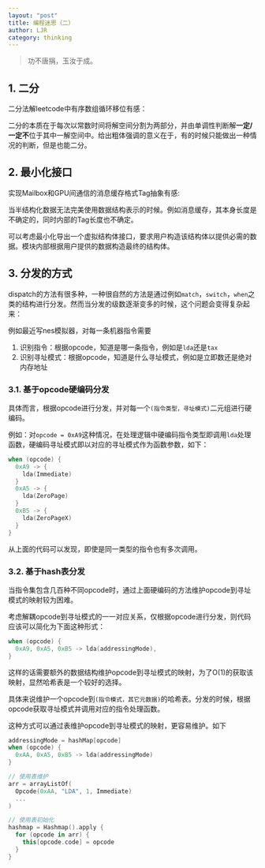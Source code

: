 ```yaml
---
layout: "post"
title: 编程迷思（二）
author: LJR
category: thinking
---
```


> 功不唐捐，玉汝于成。

## 1. 二分

二分法解leetcode中有序数组循环移位有感：

二分的本质在于每次以常数时间将解空间分割为两部分，并由单调性判断解**一定/一定不**位于其中一解空间中。给出粗体强调的意义在于，有的时候只能做出一种情况的判断，但是也能二分。

## 2. 最小化接口

实现Mailbox和GPU间通信的消息缓存格式Tag抽象有感:

当半结构化数据无法完美使用数据结构表示的时候。例如消息缓存，其本身长度是不确定的，同时内部的Tag长度也不确定。

可以考虑最小化导出一个虚拟结构体接口，要求用户构造该结构体以提供必需的数据。模块内部根据用户提供的数据构造最终的结构体。

## 3. 分发的方式

dispatch的方法有很多种，一种很自然的方法是通过例如`match`，`switch`，`when`之类的结构进行分发。然而当分发的级数逐渐变多的时候，这个问题会变得复杂起来：

例如最近写nes模拟器，对每一条机器指令需要

1. 识别指令：根据opcode，知道是哪一条指令，例如是`lda`还是`tax`
2. 识别寻址模式：根据opcode，知道是什么寻址模式，例如是立即数还是绝对内存地址

### 3.1. 基于opcode硬编码分发

具体而言，根据opcode进行分发，并对每一个`(指令类型，寻址模式)`二元组进行硬编码。

例如：对`opcode = 0xA9`这种情况，在处理逻辑中硬编码指令类型即调用`lda`处理函数，硬编码寻址模式即以对应的寻址模式作为函数参数，如下：

```kotlin
when (opcode) {
  0xA9 -> {
    lda(Immediate)
  }
  0xA5 -> {
    lda(ZeroPage)
  }
  0xB5 -> {
    lda(ZeroPageX)
  }
}
```

从上面的代码可以发现，即使是同一类型的指令也有多次调用。

### 3.2. 基于hash表分发

当指令集包含几百种不同opcode时，通过上面硬编码的方法维护opcode到寻址模式的映射较为困难。

考虑解耦opcode到寻址模式的一一对应关系，仅根据opcode进行分发，则代码应该可以简化为下面这种形式：

```kotlin
when (opcode) {
  0xA9, 0xA5, 0xB5 -> lda(addressingMode),
}
```

这样的话需要额外的数据结构维护opcode到寻址模式的映射，为了O(1)的获取该映射，显然哈希表是一个较好的选择。

具体来说维护一个opcode到`(指令模式，其它元数据)`的哈希表。分发的时候，根据opcode获取寻址模式并调用对应的指令处理函数。

这种方式可以通过表维护opcode到寻址模式的映射，更容易维护。如下

```kotlin
addressingMode = hashMap[opcode]
when (opcode) {
  0xAA, 0xA5, 0xB5 -> lda(addressingMode)
}

// 使用表维护
arr = arrayListOf(
  Opcode(0xAA, "LDA", 1, Immediate)
  ...
)

// 使用表初始化
hashmap = Hashmap().apply {
  for (opcode in arr) {
    this[opcode.code] = opcode
  }
}
```
